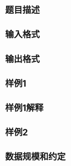 

# 题目描述


<div class="content">

# 输入格式


<div class="content">

# 输出格式



# 样例1



# 样例1解释



# 样例2



# 数据规模和约定


<p>
<img src="/upload/image/20150427/20150427080215_42934.png" alt=""/> 
</p>
